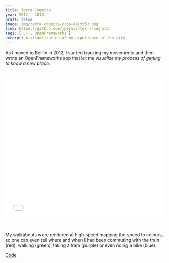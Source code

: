 ```yaml
---
title: Terra Cognita
year: 2012 — 2013
draft: false
image: img/terra-cognita-crop-641x553.png
link: https://github.com/jperals/terra-cognita
tags: [ C++, OpenFrameworks ]
excerpt: A visualization of my experience of the city
---
```

As I moved to Berlin in 2012, I started tracking my movements and then wrote an OpenFrameworks app that let me <em>visualize my process of getting to know a new place</em>.

&nbsp;

<iframe src="//player.vimeo.com/video/79570556" height="435" width="100%" allowfullscreen="" frameborder="0"></iframe>

&nbsp;

My walkabouts were rendered at high speed mapping the speed to colours, so one can even tell where and when I had been commuting with the train (red), walking (green), taking a tram (purple) or even riding a bike (blue).

[Code](https://github.com/jperals/terra-cognita)